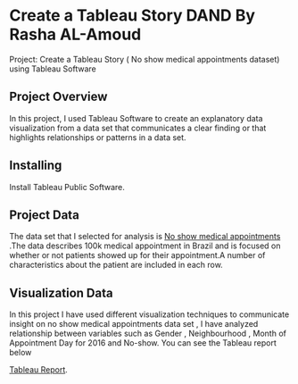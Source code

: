 # Create a Tableau Story DAND By Rasha AL-Amoud
Project: Create a Tableau Story ( No show medical appointments dataset) using Tableau Software
## Project Overview 
In this project, I used Tableau Software to create an explanatory data visualization from a data set that communicates a clear finding or that highlights relationships or patterns in a data set.
## Installing
Install Tableau Public Software.
## Project Data
The data set that I selected for analysis is  <a href="https://raw.githubusercontent.com/RashaAlamoud/Create-a-Tableau-Story-DAND/master/noshowappointments-kagglev2-may-2016.csv">No show medical appointments </a>.The data describes 100k medical appointment in Brazil and is focused on whether or not patients showed up for their appointment.A number of characteristics about the patient are included in each row.
## Visualization Data 
In this project I have used different visualization techniques to communicate insight on no show medical appointments data set , I have analyzed relationship between variables such as Gender , Neighbourhood , Month of Appointment Day for 2016 and No-show. 
You can see the Tableau report below 


<a href="https://github.com/RashaAlamoud/Create-a-Tableau-Story-DAND/blob/master/Project%20Create%20a%20Tableau%20story..pdf"> Tableau Report</a>.
